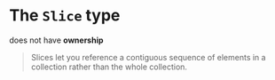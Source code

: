 # The `Slice` type

does not have **ownership**

> Slices let you reference a contiguous sequence of elements in a collection rather than the whole collection.

 